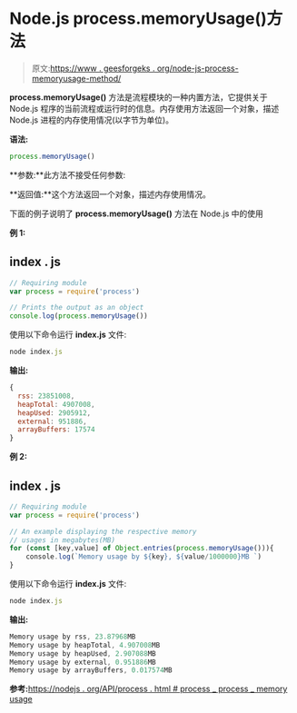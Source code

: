 # Node.js process.memoryUsage()方法

> 原文:[https://www . geesforgeks . org/node-js-process-memoryusage-method/](https://www.geeksforgeeks.org/node-js-process-memoryusage-method/)

**process.memoryUsage()** 方法是流程模块的一种内置方法，它提供关于 Node.js 程序的当前流程或运行时的信息。内存使用方法返回一个对象，描述 Node.js 进程的内存使用情况(以字节为单位)。

**语法:**

```js
process.memoryUsage()   
```

**参数:**此方法不接受任何参数:

**返回值:**这个方法返回一个对象，描述内存使用情况。

下面的例子说明了 **process.memoryUsage()** 方法在 Node.js 中的使用

**例 1:**

## index . js

```js
// Requiring module
var process = require('process')

// Prints the output as an object
console.log(process.memoryUsage())
```

使用以下命令运行 **index.js** 文件:

```js
node index.js
```

**输出:**

```js
{
  rss: 23851008,     
  heapTotal: 4907008,
  heapUsed: 2905912, 
  external: 951886,  
  arrayBuffers: 17574
}
```

**例 2:**

## index . js

```js
// Requiring module
var process = require('process')

// An example displaying the respective memory
// usages in megabytes(MB)
for (const [key,value] of Object.entries(process.memoryUsage())){
    console.log(`Memory usage by ${key}, ${value/1000000}MB `)
}
```

使用以下命令运行 **index.js** 文件:

```js
node index.js
```

**输出:**

```js
Memory usage by rss, 23.87968MB 
Memory usage by heapTotal, 4.907008MB
Memory usage by heapUsed, 2.907088MB
Memory usage by external, 0.951886MB
Memory usage by arrayBuffers, 0.017574MB
```

**参考:**[https://nodejs . org/API/process . html # process _ process _ memory usage](https://nodejs.org/api/process.html#process_process_memoryusage)